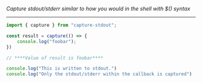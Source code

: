 *Capture stdout/stderr similar to how you would in the shell with $() syntax*

---

```typescript
import { capture } from "capture-stdout";

const result = capture(() => {
    console.log("foobar");
})

// ****Value of result is foobar****

console.log("This is written to stdout.")
console.log("Only the stdout/stderr within the callback is captured")
```


